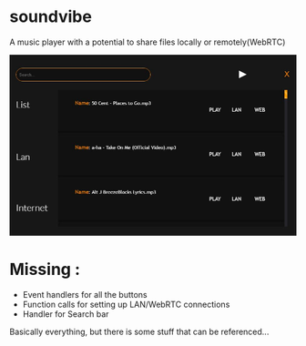 # soundvibe
A music player with a potential to share files locally or remotely(WebRTC) 

![alt text](sv.JPG "")

# Missing :
  - Event handlers for all the buttons
  - Function calls for setting up LAN/WebRTC connections
  - Handler for Search bar 
  
  Basically everything, but there is some stuff that can be referenced...

